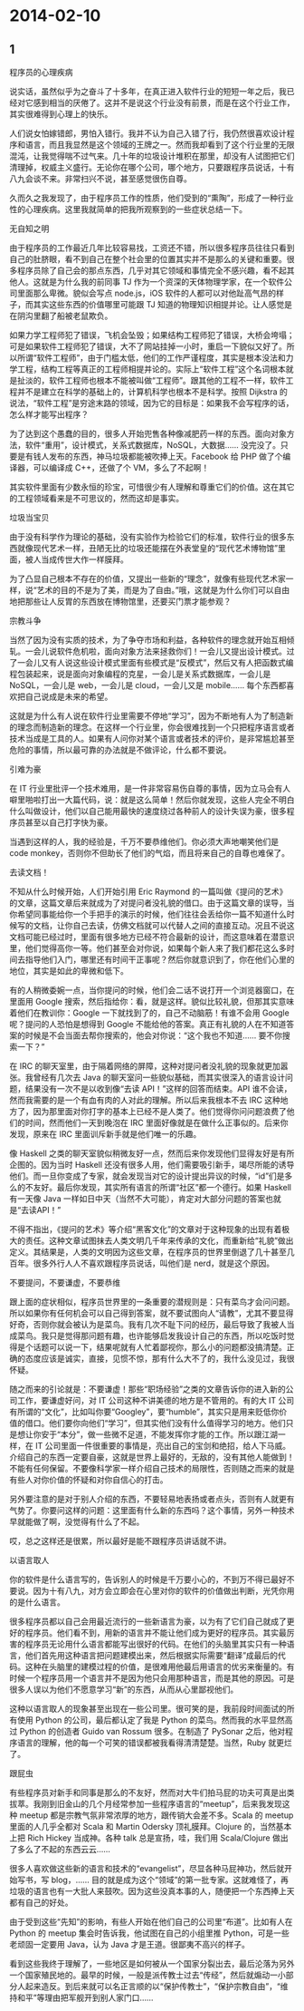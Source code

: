 # 2014-02-10

## 1

程序员的心理疾病

说实话，虽然似乎为之奋斗了十多年，在真正进入软件行业的短短一年之后，我已经对它感到相当的厌倦了。这并不是说这个行业没有前景，而是在这个行业工作，其实很难得到心理上的快乐。

人们说女怕嫁错郎，男怕入错行。我并不认为自己入错了行，我仍然很喜欢设计程序和语言，而且我显然是这个领域的王牌之一。然而我却看到了这个行业里的无限混沌，让我觉得喘不过气来。几十年的垃圾设计堆积在那里，却没有人试图把它们清理掉，权威主义盛行。无论你在哪个公司，哪个地方，只要跟程序员说话，十有八九会谈不来。非常扫兴不说，甚至感觉很伤自尊。

久而久之我发现了，由于程序员工作的性质，他们受到的“熏陶”，形成了一种行业性的心理疾病。这里我就简单的把我所观察到的一些症状总结一下。

无自知之明

由于程序员的工作最近几年比较容易找，工资还不错，所以很多程序员往往只看到自己的肚脐眼，看不到自己在整个社会里的位置其实并不是那么的关键和重要。很多程序员除了自己会的那点东西，几乎对其它领域和事情完全不感兴趣，看不起其他人。这就是为什么我的前同事 TJ 作为一个资深的天体物理学家，在一个软件公司里面那么卑微。貌似会写点 node.js，iOS 软件的人都可以对他趾高气昂的样子，而其实这些东西的价值哪里可能跟 TJ 知道的物理知识相提并论。让人感觉是在阴沟里翻了船被老鼠欺负。

如果力学工程师犯了错误，飞机会坠毁；如果结构工程师犯了错误，大桥会垮塌；可是如果软件工程师犯了错误，大不了网站挂掉一小时，重启一下貌似又好了。所以所谓“软件工程师”，由于门槛太低，他们的工作严谨程度，其实是根本没法和力学工程，结构工程等真正的工程师相提并论的。实际上“软件工程”这个名词根本就是扯淡的，软件工程师也根本不能被叫做“工程师”。跟其他的工程不一样，软件工程并不是建立在科学的基础上的，计算机科学也根本不是科学。按照 Dijkstra 的说法，“软件工程”是穷途末路的领域，因为它的目标是：如果我不会写程序的话，怎么样才能写出程序？

为了达到这个愚蠢的目的，很多人开始兜售各种像减肥药一样的东西。面向对象方法，软件“重用”，设计模式，关系式数据库，NoSQL，大数据…… 没完没了。只要是有钱人发布的东西，神马垃圾都能被吹捧上天。Facebook 给 PHP 做了个编译器，可以编译成 C++，还做了个 VM，多么了不起啊！

其实软件里面有少数永恒的珍宝，可惜很少有人理解和尊重它们的价值。这在其它的工程领域看来是不可思议的，然而这却是事实。

垃圾当宝贝

由于没有科学作为理论的基础，没有实验作为检验它们的标准，软件行业的很多东西就像现代艺术一样，丑陋无比的垃圾还能摆在外表堂皇的“现代艺术博物馆”里面，被人当成传世大作一样膜拜。

为了凸显自己根本不存在的价值，又提出一些新的“理念”，就像有些现代艺术家一样，说“艺术的目的不是为了美，而是为了自由。”哦，这就是为什么你们可以自由地把那些让人反胃的东西放在博物馆里，还要买门票才能参观？

宗教斗争

当然了因为没有实质的技术，为了争夺市场和利益，各种软件的理念就开始互相倾轧。一会儿说软件危机啦，面向对象方法来拯救你们！一会儿又提出设计模式。过了一会儿又有人说这些设计模式里面有些模式是“反模式”，然后又有人把函数式编程包装起来，说是面向对象编程的克星，一会儿是关系式数据库，一会儿是 NoSQL，一会儿是 web，一会儿是 cloud，一会儿又是 mobile…… 每个东西都喜欢把自己说成是未来的希望。

这就是为什么有人说在软件行业里需要不停地“学习”，因为不断地有人为了制造新的理念而制造新的理念。在这样一个行业里，你会很难找到一个只把程序语言或者技术当成是工具的人。如果有人问你对某个语言或者技术的评价，是非常尴尬甚至危险的事情，所以最可靠的办法就是不做评论，什么都不要说。

引难为豪

在 IT 行业里批评一个技术难用，是一件非常容易伤自尊的事情，因为立马会有人噼里啪啦打出一大篇代码，说：就是这么简单！然后你就发现，这些人完全不明白什么叫做设计，他们以自己能用最快的速度绕过各种前人的设计失误为豪，很多程序员甚至以自己打字快为豪。

当遇到这样的人，我的经验是，千万不要恭维他们。你必须大声地嘲笑他们是 code monkey，否则你不但助长了他们的气焰，而且将来自己的自尊也难保了。

去读文档！

不知从什么时候开始，人们开始引用 Eric Raymond 的一篇叫做《提问的艺术》的文章，这篇文章后来就成为了对提问者没礼貌的借口。由于这篇文章的误导，当你希望同事能给你一个手把手的演示的时候，他们往往会丢给你一篇不知道什么时候写的文档，让你自己去读，仿佛文档就可以代替人之间的直接互动。况且不说这文档可能已经过时，里面有很多地方已经不符合最新的设计，而这意味着在潜意识里，他们觉得高你一等。他们甚至会对你说，如果每个新人来了我们都花这么多时间去指导他们入门，哪里还有时间干正事呢？然后你就意识到了，你在他们心里的地位，其实是如此的卑微和低下。

有的人稍微委婉一点，当你提问的时候，他们会二话不说打开一个浏览器窗口，在里面用 Google 搜索，然后指给你：看，就是这样。貌似比较礼貌，但那其实意味着他们在教训你：Google 一下就找到了的，自己不动脑筋！有谁不会用 Google 呢？提问的人恐怕是想得到 Google 不能给他的答案。真正有礼貌的人在不知道答案的时候是不会当面去帮你搜索的，他会对你说：“这个我也不知道…… 要不你搜索一下？”

在 IRC 的聊天室里，由于隔着网络的屏障，这种对提问者没礼貌的现象就更加嚣张。我曾经有几次去 Java 的聊天室问一些貌似基础，而其实很深入的语言设计问题，结果没有一次不是以收到像“去读 API！”这样的回答而结束。API 谁不会读，然而我需要的是一个有血有肉的人对此的理解。所以后来我根本不去 IRC 这种地方了，因为那里面对你打字的基本上已经不是人类了。他们觉得你问问题浪费了他们的时间，然而他们一天到晚泡在 IRC 里面好像就是在做什么正事似的。后来你发现，原来在 IRC 里面训斥新手就是他们唯一的乐趣。

像 Haskell 之类的聊天室貌似稍微友好一点，然而后来你发现他们显得友好是有所企图的。因为当时 Haskell 还没有很多人用，他们需要吸引新手，竭尽所能的诱导他们。而一旦你变成了专家，就会发现当对它的设计提出异议的时候，“id”们是多么的不友好。最后你发现，其实所有语言的所谓“社区”都一个德行。如果 Haskell 有一天像 Java 一样如日中天（当然不大可能），肯定对大部分问题的答案也就是“去读API！”

不得不指出，《提问的艺术》等介绍“黑客文化”的文章对于这种现象的出现有着极大的责任。这种文章试图抹去人类文明几千年来传承的文化，而重新给“礼貌”做出定义。其结果是，人类的文明因为这些文章，在程序员的世界里倒退了几十甚至几百年。很多外行人人不喜欢跟程序员说话，叫他们是 nerd，就是这个原因。

不要提问，不要谦虚，不要恭维

跟上面的症状相似，程序员世界里的一条重要的潜规则是：只有菜鸟才会问问题。所以如果你有任何机会可以自己得到答案，就不要试图向人“请教”，尤其不要显得好奇，否则你就会被认为是菜鸟。我有几次不耻下问的经历，最后导致了我被人当成菜鸟。我只是觉得那问题有趣，也许能够启发我设计自己的东西，所以吃饭时觉得是个话题可以说一下，结果呢就有人忙着鄙视你，那么小的问题都没搞清楚。正确的态度应该是诚实，直接，见惯不惊，那有什么大不了的，我什么没见过，我很怀疑。

随之而来的引论就是：不要谦虚！那些“职场经验”之类的文章告诉你的进入新的公司工作，要谦虚好问，对 IT 公司这种不讲美德的地方是不管用的。有的大 IT 公司有所谓的“文化”，比如叫你要“Googley”，要“humble”，其实只是用来贬低你价值的借口。他们要你向他们“学习”，但其实他们没有什么值得学习的地方。他们只是想让你安于“本分”，做一些微不足道，不能发挥你才能的工作。所以跟江湖一样，在 IT 公司里面一件很重要的事情是，亮出自己的宝剑和绝招，给人下马威。介绍自己的东西一定要自豪，这就是世界上最好的，无敌的，没有其他人能做到！不能有任何保留。不要像科学家一样介绍自己技术的局限性，否则随之而来的就是有些人对你价值的怀疑和对你自信心的打击。

另外要注意的是对于别人介绍的东西，不要轻易地表扬或者点头，否则有人就更有气势了。你要问这样的问题：这里面有什么新的东西吗？这个事情，另外一种技术早就能做了啊，没觉得有什么了不起。

哎，总之这样还是很累，所以最好是能不跟程序员讲话就不讲。

以语言取人

你的软件是什么语言写的，告诉别人的时候是千万要小心的，不到万不得已最好不要说。因为十有八九，对方会立即会在心里对你的软件的价值做出判断，光凭你用的是什么语言。

很多程序员都以自己会用最近流行的一些新语言为豪，以为有了它们自己就成了更好的程序员。他们看不到，用新的语言并不能让他们成为更好的程序员。其实最厉害的程序员无论用什么语言都能写出很好的代码。在他们的头脑里其实只有一种语言，他们首先用这种语言把问题建模出来，然后根据实际需要“翻译”成最后的代码。这种在头脑里的建模过程的价值，是很难用他最后用语言的优劣来衡量的。有时候一个程序员用一个语言并不是因为他只会用那种语言，而是其他的原因。可是很多人误以为他们不愿意学习“新”的东西，从而从心里鄙视他们。

这种以语言取人的现象甚至出现在一些公司里。很可笑的是，我前段时间面试的所有使用 Python 的公司，最后都认定了我是 Python 的菜鸟。然而我的水平显然高过 Python 的创造者 Guido van Rossum 很多。在制造了 PySonar 之后，他对程序语言的理解，他的每一个可笑的错误都被我看得清清楚楚。当然，Ruby 就更烂了。

跟屁虫

有些程序员对新手和同事是那么的不友好，然而对大牛们拍马屁的功夫可真是出类拔萃。我刚到旧金山的几个月经常参加一些程序语言的“meetup”，后来我发现这种 meetup 都是宗教气氛非常浓厚的地方，跟传销大会差不多。Scala 的 meetup 里面的人几乎全都对 Scala 和 Martin Odersky 顶礼膜拜。Clojure 的，当然基本上把 Rich Hickey 当成神。各种 talk 总是宣扬，哇，我们用 Scala/Clojure 做出了多么了不起的东西云云……

很多人喜欢做这些新的语言和技术的“evangelist”，尽显各种马屁神功，然后就开始写书，写 blog，…… 目的就是成为这个“领域”的第一批专家。这就难怪了，再垃圾的语言也有一大批人来鼓吹。因为这些没真本事的人，随便把一个东西捧上天都有自己的好处。

由于受到这些“先知”的影响，有些人开始在他们自己的公司里“布道”。比如有人在 Python 的 meetup 集会时告诉我，他试图在自己的小组里推 Python，可是一些老顽固一定要用 Java，认为 Java 才是王道。很鄙夷不高兴的样子。

看到这些我终于理解了，一些地区是如何被从一个国家分裂出去，最后沦落为另外一个国家殖民地的。最早的时候，一般是派传教士过去“传经”，然后就煽动一小部分人起来造反。到后来就可以名正言顺的以“保护传教士”，“保护宗教自由”，“维持和平”等理由把军舰开到别人家门口……

